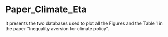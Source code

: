 # Paper_Climate_Eta
It presents the two databases used to plot all the Figures and the Table 1 in the paper "Inequality aversion for climate policy".
